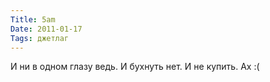 ```yaml
---
Title: 5am
Date: 2011-01-17
Tags: джетлаг
---
```


<div class="text"><p>И ни в одном глазу ведь. И бухнуть нет. И не купить. Ах :(</p></div>
